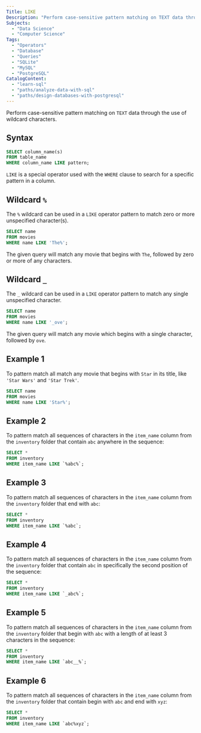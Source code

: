 ```yaml
---
Title: LIKE
Description: "Perform case-sensitive pattern matching on TEXT data through the use of wildcard characters."
Subjects:
  - "Data Science"
  - "Computer Science"
Tags:
  - "Operators"
  - "Database"
  - "Queries"
  - "SQLite"
  - "MySQL"
  - "PostgreSQL"
CatalogContent:
  - "learn-sql"
  - "paths/analyze-data-with-sql"
  - "paths/design-databases-with-postgresql"
---
```




Perform case-sensitive pattern matching on `TEXT` data through the use of wildcard characters.

## Syntax

```sql
SELECT column_name(s)
FROM table_name
WHERE column_name LIKE pattern;
```

`LIKE` is a special operator used with the `WHERE` clause to search for a specific pattern in a column.

## Wildcard `%`

The `%` wildcard can be used in a `LIKE` operator pattern to match zero or more unspecified character(s).

```sql
SELECT name
FROM movies
WHERE name LIKE 'The%';
```

The given query will match any movie that begins with `The`, followed by zero or more of any characters.

## Wildcard `_`

The `_` wildcard can be used in a `LIKE` operator pattern to match any single unspecified character.

```sql
SELECT name
FROM movies
WHERE name LIKE '_ove';
```

The given query will match any movie which begins with a single character, followed by `ove`.

## Example 1

To pattern match all match any movie that begins with `Star` in its title, like `'Star Wars'` and `'Star Trek'`.

```sql
SELECT name
FROM movies
WHERE name LIKE 'Star%';
```

## Example 2

To pattern match all sequences of characters in the `item_name` column from the `inventory` folder that contain `abc` anywhere in the sequence:
```sql
SELECT *
FROM inventory
WHERE item_name LIKE `%abc%`;
```

## Example 3

To pattern match all sequences of characters in the `item_name` column from the `inventory` folder that end with `abc`:

```sql
SELECT *
FROM inventory
WHERE item_name LIKE `%abc`;
```

## Example 4

To pattern match all sequences of characters in the `item_name` column from the `inventory` folder that contain `abc` in specifically the second position of the sequence:

```sql
SELECT *
FROM inventory
WHERE item_name LIKE `_abc%`;
```

## Example 5

To pattern match all sequences of characters in the `item_name` column from the `inventory` folder that begin with `abc` with a length of at least 3 characters in the sequence:

```sql
SELECT *
FROM inventory
WHERE item_name LIKE `abc__%`;
```

## Example 6

To pattern match all sequences of characters in the `item_name` column from the `inventory` folder that contain begin with `abc` and end with `xyz`:

```sql
SELECT *
FROM inventory
WHERE item_name LIKE `abc%xyz`;
```
